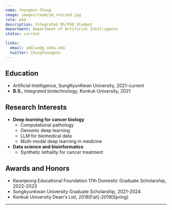 ```yaml
---
name: Youngmin Chung
image: images/team/ym_resized.jpg
role: phd
description: Integrated MS/PhD Student
department: Department of Artificial Intelligence
status: current

links:
  email: ymblue@g.skku.edu
  twitter: ChungYoungmin
---
```


## **Education**
* Artificial Intelligence, SungKyunKwan University, 2021-current
* **B.S.**, Integrated biotechnology, Konkuk University, 2021

## **Research Interests**

* **Deep learning for cancer biology**
  - Computational pathology
  - Genomic deep learning
  - LLM for biomedical data
  - Multi-modal deep learning in medicine
* **Data science and bioinformatics**
  - Synthetic lethality for cancer treatment

## **Awards and Honors**

* Kwanjeong Educational Foundation 17th Domestic Graduate Scholarship, 2022-2023 
* Sungkyunkwan University Graduate Scholarship, 2021-2024
* Konkuk University Dean's List, 2018[Fall]-2019[Spring]

---


